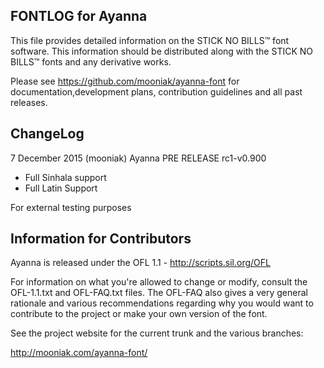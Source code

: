 FONTLOG for Ayanna
-------------------

This file provides detailed information on the STICK NO BILLS™ font software.
This information should be distributed along with the  STICK NO BILLS™ fonts and any derivative works.

Please see https://github.com/mooniak/ayanna-font for documentation,development plans, contribution guidelines and all past releases. 


ChangeLog
----------

7 December 2015 (mooniak) Ayanna PRE RELEASE rc1-v0.900
- Full Sinhala support
- Full Latin Support

For external testing purposes




Information for Contributors
------------------------------

Ayanna is released under the OFL 1.1 - http://scripts.sil.org/OFL

For information on what you're allowed to change or modify, consult the
OFL-1.1.txt and OFL-FAQ.txt files. The OFL-FAQ also gives a very general
rationale and various recommendations regarding why you would want to
contribute to the project or make your own version of the font.

See the project website for the current trunk and the various branches:

http://mooniak.com/ayanna-font/